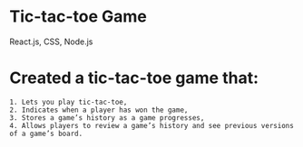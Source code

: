 # Tic-tac-toe Game

React.js, CSS, Node.js

# Created a tic-tac-toe game that:

    1. Lets you play tic-tac-toe,
    2. Indicates when a player has won the game,
    3. Stores a game’s history as a game progresses,
    4. Allows players to review a game’s history and see previous versions of a game’s board.
